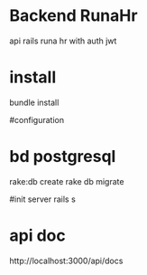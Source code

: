 # Backend RunaHr

api rails runa hr with auth jwt

# install

bundle install

#configuration

# bd postgresql
rake:db create
rake db migrate

#init server
rails s

# api doc
http://localhost:3000/api/docs




